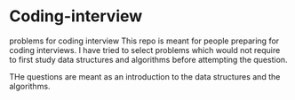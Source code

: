 # Coding-interview
problems for coding interview
This repo is meant for people preparing for coding interviews. I have tried to select problems which would not require to first study data
structures and algorithms before attempting the question.

THe questions are meant as an introduction to the data structures and the algorithms.
